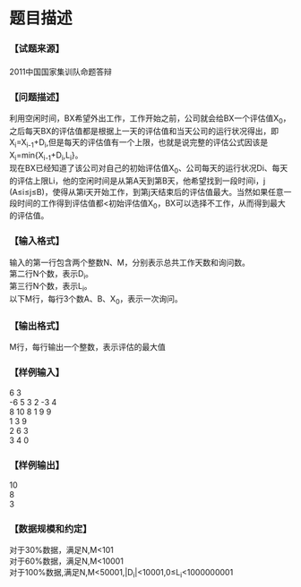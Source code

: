 # 题目描述


<div class="content">
<!--begin main-->
<!-- InstanceBeginEditable name="content" -->
<h3>
【试题来源】
</h3>
<div id="psrc" style="margin-top:20px;display:block;">
<div class="pdcont">
2011中国国家集训队命题答辩
</div>
</div>
<div id="pinputs" style="display:none;">
<div class="pdsec">
输入数据
</div>
<div class="pdcont">
<span class="notice"> 这是一道提交答案的试题，下面给出了该题的输入数据：</span> 
</div>
<div id="inputlist" class="pddata">
</div>
</div>
<div id="pcont1" style="margin-top:20px;display:block;">
<h3>
【问题描述】
</h3>
<div class="pdcont">
利用空闲时间，BX希望外出工作，工作开始之前，公司就会给BX一个评估值X<sub>0</sub>，之后每天BX的评估值都是根据上一天的评估值和当天公司的运行状况得出，即X<sub>i</sub>=X<sub>i-1</sub>+D<sub>i</sub>,但是每天的评估值有一个上限，也就是说完整的评估公式因该是X<sub>i</sub>=min{X<sub>i-1</sub>+D<sub>i</sub>,L<sub>i</sub>}。<br/>
现在BX已经知道了该公司对自己的初始评估值X<sub>0</sub>、公司每天的运行状况Di、每天的评估上限Li，他的空闲时间是从第A天到第B天，他希望找到一段时间i，j (A≤i≤j≤B)，使得从第i天开始工作，到第j天结束后的评估值最大。当然如果任意一段时间的工作得到评估值都&lt;初始评估值X<sub>0</sub>，BX可以选择不工作，从而得到最大的评估值。
</div>
<h3>
【输入格式】
</h3>
<div class="pdcont">
输入的第一行包含两个整数N、M，分别表示总共工作天数和询问数。<br/>
第二行N个数，表示D<sub>i</sub>。<br/>
第三行N个数，表示L<sub>i</sub>。<br/>
以下M行，每行3个数A、B、X<sub>0</sub>，表示一次询问。
</div>
<h3>
【输出格式】
</h3>
<div class="pdcont">
M行，每行输出一个整数，表示评估的最大值
</div>
<h3>
【样例输入】
</h3>
<div class="pddata">
6 3<br/>
-6 5 3 2 -3 4<br/>
8 10 8 1 9 9<br/>
1 3 9<br/>
2 6 3<br/>
3 4 0
</div>
<h3>
【样例输出】
</h3>
<div class="pddata">
10<br/>
8<br/>
3
</div>
<h3>
【数据规模和约定】
</h3>
<div class="pdcont">
对于30%数据，满足N,M&lt;101<br/>
对于60%数据，满足N,M&lt;10001<br/>
对于100%数据,满足N,M&lt;50001,|D<sub>i</sub>|&lt;10001,0≤L<sub>i</sub>&lt;1000000001
</div>
</div>
<div id="pcont2" style="margin-top:20px;display:none;">
<p style="margin:13pt 0cm;" class="NOI">
<strong><span style="font-size:small;"><span style="font-family:黑体;mso-ascii-font-family:Arial;mso-hansi-font-family:Arial;">【问题描述】</span><span lang="EN-US"><o:p></o:p></span></span></strong> 
</p>
<p style="margin:0cm 0cm 0pt;" class="NOI0">
<span style="font-size:small;"><span style="font-family:宋体;mso-ascii-font-family:&#39;Times New Roman&#39;;mso-hansi-font-family:&#39;Times New Roman&#39;;">    利用空闲时间，</span><span lang="EN-US"><span style="font-family:&#39;Times New Roman&#39;;">BX</span></span><span style="font-family:宋体;mso-ascii-font-family:&#39;Times New Roman&#39;;mso-hansi-font-family:&#39;Times New Roman&#39;;">希望外出工作，工作开始之前，公司就会给</span><span lang="EN-US"><span style="font-family:&#39;Times New Roman&#39;;">BX</span></span><span style="font-family:宋体;mso-ascii-font-family:&#39;Times New Roman&#39;;mso-hansi-font-family:&#39;Times New Roman&#39;;">一个评估值</span><i><span lang="EN-US"><span style="font-family:&#39;Times New Roman&#39;;">X<sub>0</sub></span></span></i><span style="font-family:宋体;mso-ascii-font-family:&#39;Times New Roman&#39;;mso-hansi-font-family:&#39;Times New Roman&#39;;">，之后每天</span><span lang="EN-US"><span style="font-family:&#39;Times New Roman&#39;;">BX</span></span><span style="font-family:宋体;mso-ascii-font-family:&#39;Times New Roman&#39;;mso-hansi-font-family:&#39;Times New Roman&#39;;">的评估值都是根据上一天的评估值和当天公司的运行状况得出，即</span><span style="font-family:&#39;Times New Roman&#39;;"><i><span lang="EN-US">X<sub>i</sub></span></i><span lang="EN-US">=<i>X<sub>i-1</sub></i>+<i>D<sub>i</sub></i>,</span></span><span style="font-family:宋体;mso-ascii-font-family:&#39;Times New Roman&#39;;mso-hansi-font-family:&#39;Times New Roman&#39;;">但是每天的评估值有一个上限，也就是说完整的评估公式因该是</span><span style="font-family:&#39;Times New Roman&#39;;"><i><span lang="EN-US">X</span></i><sub><span lang="EN-US">i</span></sub><span lang="EN-US">=min{<i>X<sub>i-1</sub></i>+<i>D<sub>i</sub></i>,<i>L<sub>i</sub></i>}</span></span><span style="font-family:宋体;mso-ascii-font-family:&#39;Times New Roman&#39;;mso-hansi-font-family:&#39;Times New Roman&#39;;">。</span><span lang="EN-US"><o:p></o:p></span></span> 
</p>
<p style="margin:0cm 0cm 0pt;" class="NOI0">
<span style="font-size:small;"><span style="font-family:宋体;mso-ascii-font-family:&#39;Times New Roman&#39;;mso-hansi-font-family:&#39;Times New Roman&#39;;"><span style="font-family:宋体;mso-ascii-font-family:&#39;Times New Roman&#39;;mso-hansi-font-family:&#39;Times New Roman&#39;;">    </span>现在</span><span lang="EN-US"><span style="font-family:&#39;Times New Roman&#39;;">BX</span></span><span style="font-family:宋体;mso-ascii-font-family:&#39;Times New Roman&#39;;mso-hansi-font-family:&#39;Times New Roman&#39;;">已经知道了该公司对自己的初始评估值</span><i><span lang="EN-US"><span style="font-family:&#39;Times New Roman&#39;;">X<sub>0</sub></span></span></i><span style="font-family:宋体;mso-ascii-font-family:&#39;Times New Roman&#39;;mso-hansi-font-family:&#39;Times New Roman&#39;;">、公司每天的运行状况</span><i><span lang="EN-US"><span style="font-family:&#39;Times New Roman&#39;;">Di</span></span></i><span style="font-family:宋体;mso-ascii-font-family:&#39;Times New Roman&#39;;mso-hansi-font-family:&#39;Times New Roman&#39;;">、每天的评估上限</span><i><span lang="EN-US"><span style="font-family:&#39;Times New Roman&#39;;">Li</span></span></i><span style="font-family:宋体;mso-ascii-font-family:&#39;Times New Roman&#39;;mso-hansi-font-family:&#39;Times New Roman&#39;;">，他的空闲时间是从第</span><i><span lang="EN-US"><span style="font-family:&#39;Times New Roman&#39;;">A</span></span></i><span style="font-family:宋体;mso-ascii-font-family:&#39;Times New Roman&#39;;mso-hansi-font-family:&#39;Times New Roman&#39;;">天到第</span><i><span lang="EN-US"><span style="font-family:&#39;Times New Roman&#39;;">B</span></span></i><span style="font-family:宋体;mso-ascii-font-family:&#39;Times New Roman&#39;;mso-hansi-font-family:&#39;Times New Roman&#39;;">天，他希望找到一段时间</span><i><span lang="EN-US"><span style="font-family:&#39;Times New Roman&#39;;">i</span></span></i><span style="font-family:宋体;mso-ascii-font-family:&#39;Times New Roman&#39;;mso-hansi-font-family:&#39;Times New Roman&#39;;">，</span><span style="font-family:&#39;Times New Roman&#39;;"><i><span lang="EN-US">j</span></i><span lang="EN-US"> (<i>A</i>≤<i>i</i>≤<i>j</i>≤<i>B</i>)</span></span><span style="font-family:宋体;mso-ascii-font-family:&#39;Times New Roman&#39;;mso-hansi-font-family:&#39;Times New Roman&#39;;">，使得从第</span><i><span lang="EN-US"><span style="font-family:&#39;Times New Roman&#39;;">i</span></span></i><span style="font-family:宋体;mso-ascii-font-family:&#39;Times New Roman&#39;;mso-hansi-font-family:&#39;Times New Roman&#39;;">天开始工作，到第</span><i><span lang="EN-US"><span style="font-family:&#39;Times New Roman&#39;;">j</span></span></i><span style="font-family:宋体;mso-ascii-font-family:&#39;Times New Roman&#39;;mso-hansi-font-family:&#39;Times New Roman&#39;;">天结束后的评估值最大。当然如果任意一段时间的工作得到评估值都</span><span lang="EN-US"><span style="font-family:&#39;Times New Roman&#39;;">&lt;</span></span><span style="font-family:宋体;mso-ascii-font-family:&#39;Times New Roman&#39;;mso-hansi-font-family:&#39;Times New Roman&#39;;">初始评估值</span><i><span lang="EN-US"><span style="font-family:&#39;Times New Roman&#39;;">X<sub>0</sub></span></span></i><span style="font-family:宋体;mso-ascii-font-family:&#39;Times New Roman&#39;;mso-hansi-font-family:&#39;Times New Roman&#39;;">，</span><span lang="EN-US"><span style="font-family:&#39;Times New Roman&#39;;">BX</span></span><span style="font-family:宋体;mso-ascii-font-family:&#39;Times New Roman&#39;;mso-hansi-font-family:&#39;Times New Roman&#39;;">可以选择不工作，从而得到最大的评估值。</span><span lang="EN-US"><o:p></o:p></span></span> 
</p>
<p style="margin:13pt 0cm;" class="NOI">
<strong><span style="font-size:small;"><span style="font-family:黑体;mso-ascii-font-family:Arial;mso-hansi-font-family:Arial;">【输入格式】</span><span lang="EN-US"><o:p></o:p></span></span></strong> 
</p>
<p style="margin:0cm 0cm 0pt;" class="NOI0">
<span style="font-size:small;"><span style="font-family:宋体;mso-ascii-font-family:&#39;Times New Roman&#39;;mso-hansi-font-family:&#39;Times New Roman&#39;;"><span style="font-family:宋体;mso-ascii-font-family:&#39;Times New Roman&#39;;mso-hansi-font-family:&#39;Times New Roman&#39;;">    </span>输入的第一行包含两个整数</span><i><span lang="EN-US"><span style="font-family:&#39;Times New Roman&#39;;">N</span></span></i><i><span style="font-family:宋体;mso-ascii-font-family:&#39;Times New Roman&#39;;mso-hansi-font-family:&#39;Times New Roman&#39;;">、</span><span lang="EN-US"><span style="font-family:&#39;Times New Roman&#39;;">M</span></span></i><span style="font-family:宋体;mso-ascii-font-family:&#39;Times New Roman&#39;;mso-hansi-font-family:&#39;Times New Roman&#39;;">，分别表示总共工作天数和询问数。</span><span lang="EN-US"><o:p></o:p></span></span> 
</p>
<p style="margin:0cm 0cm 0pt;" class="NOI0">
<span style="font-size:small;"><span style="font-family:宋体;mso-ascii-font-family:&#39;Times New Roman&#39;;mso-hansi-font-family:&#39;Times New Roman&#39;;"><span style="font-family:宋体;mso-ascii-font-family:&#39;Times New Roman&#39;;mso-hansi-font-family:&#39;Times New Roman&#39;;">    </span>第二行</span><i><span lang="EN-US"><span style="font-family:&#39;Times New Roman&#39;;">N</span></span></i><span style="font-family:宋体;mso-ascii-font-family:&#39;Times New Roman&#39;;mso-hansi-font-family:&#39;Times New Roman&#39;;">个数，表示</span><i><span lang="EN-US"><span style="font-family:&#39;Times New Roman&#39;;">D<sub>i</sub></span></span></i><span style="font-family:宋体;mso-ascii-font-family:&#39;Times New Roman&#39;;mso-hansi-font-family:&#39;Times New Roman&#39;;">。</span><span lang="EN-US"><o:p></o:p></span></span> 
</p>
<p style="margin:0cm 0cm 0pt;" class="NOI0">
<span style="font-size:small;"><span style="font-family:宋体;mso-ascii-font-family:&#39;Times New Roman&#39;;mso-hansi-font-family:&#39;Times New Roman&#39;;"><span style="font-family:宋体;mso-ascii-font-family:&#39;Times New Roman&#39;;mso-hansi-font-family:&#39;Times New Roman&#39;;">    </span>第三行</span><i><span lang="EN-US"><span style="font-family:&#39;Times New Roman&#39;;">N</span></span></i><span style="font-family:宋体;mso-ascii-font-family:&#39;Times New Roman&#39;;mso-hansi-font-family:&#39;Times New Roman&#39;;">个数，表示</span><i><span lang="EN-US"><span style="font-family:&#39;Times New Roman&#39;;">L<sub>i</sub></span></span></i><span style="font-family:宋体;mso-ascii-font-family:&#39;Times New Roman&#39;;mso-hansi-font-family:&#39;Times New Roman&#39;;">。</span><span lang="EN-US"><o:p></o:p></span></span> 
</p>
<p style="margin:0cm 0cm 0pt;" class="NOI0">
<span style="font-size:small;"><span style="font-family:宋体;mso-ascii-font-family:&#39;Times New Roman&#39;;mso-hansi-font-family:&#39;Times New Roman&#39;;"><span style="font-family:宋体;mso-ascii-font-family:&#39;Times New Roman&#39;;mso-hansi-font-family:&#39;Times New Roman&#39;;">    </span>以下</span><i><span lang="EN-US"><span style="font-family:&#39;Times New Roman&#39;;">M</span></span></i><span style="font-family:宋体;mso-ascii-font-family:&#39;Times New Roman&#39;;mso-hansi-font-family:&#39;Times New Roman&#39;;">行，每行</span><span lang="EN-US"><span style="font-family:&#39;Times New Roman&#39;;">3</span></span><span style="font-family:宋体;mso-ascii-font-family:&#39;Times New Roman&#39;;mso-hansi-font-family:&#39;Times New Roman&#39;;">个数</span><i><span lang="EN-US"><span style="font-family:&#39;Times New Roman&#39;;">A</span></span></i><span style="font-family:宋体;mso-ascii-font-family:&#39;Times New Roman&#39;;mso-hansi-font-family:&#39;Times New Roman&#39;;">、</span><i><span lang="EN-US"><span style="font-family:&#39;Times New Roman&#39;;">B</span></span></i><span style="font-family:宋体;mso-ascii-font-family:&#39;Times New Roman&#39;;mso-hansi-font-family:&#39;Times New Roman&#39;;">、</span><i><span lang="EN-US"><span style="font-family:&#39;Times New Roman&#39;;">X<sub>0</sub></span></span></i><span style="font-family:宋体;mso-ascii-font-family:&#39;Times New Roman&#39;;mso-hansi-font-family:&#39;Times New Roman&#39;;">，表示一次询问。</span><span lang="EN-US"><o:p></o:p></span></span> 
</p>
<p style="margin:13pt 0cm;" class="NOI">
<strong><span style="font-size:small;"><span style="font-family:黑体;mso-ascii-font-family:Arial;mso-hansi-font-family:Arial;">【输出格式】</span><span lang="EN-US"><o:p></o:p></span></span></strong> 
</p>
<p style="margin:0cm 0cm 0pt;" class="NOI0">
<span style="font-size:small;"><span lang="EN-US"><span style="font-family:&#39;Times New Roman&#39;;"><span style="font-family:宋体;mso-ascii-font-family:&#39;Times New Roman&#39;;mso-hansi-font-family:&#39;Times New Roman&#39;;">    </span>M</span></span><span style="font-family:宋体;mso-ascii-font-family:&#39;Times New Roman&#39;;mso-hansi-font-family:&#39;Times New Roman&#39;;">行，每行输出一个整数，表示评估的最大值</span><span lang="EN-US"><o:p></o:p></span></span> 
</p>
<p style="margin:13pt 0cm;" class="NOI">
<strong><span style="font-size:small;"><span style="font-family:黑体;mso-ascii-font-family:Arial;mso-hansi-font-family:Arial;">【样例输入】</span><span lang="EN-US"><o:p></o:p></span></span></strong> 
</p>
<p style="margin:0cm 0cm 0pt;" class="NOI1">
<span lang="EN-US"><span style="font-size:small;"><span style="font-family:&#39;Courier New&#39;;"><span style="font-family:宋体;mso-ascii-font-family:&#39;Times New Roman&#39;;mso-hansi-font-family:&#39;Times New Roman&#39;;">    </span>6 3<o:p></o:p></span></span></span> 
</p>
<p style="margin:0cm 0cm 0pt;" class="NOI1">
<span lang="EN-US"><span style="font-size:small;"><span style="font-family:&#39;Courier New&#39;;"><span style="font-family:宋体;mso-ascii-font-family:&#39;Times New Roman&#39;;mso-hansi-font-family:&#39;Times New Roman&#39;;">    </span>-6 5 3 2 -3 4<o:p></o:p></span></span></span> 
</p>
<p style="margin:0cm 0cm 0pt;" class="NOI1">
<span lang="EN-US"><span style="font-size:small;"><span style="font-family:&#39;Courier New&#39;;"><span style="font-family:宋体;mso-ascii-font-family:&#39;Times New Roman&#39;;mso-hansi-font-family:&#39;Times New Roman&#39;;">    </span>8 10 8 1 9 9<o:p></o:p></span></span></span> 
</p>
<p style="margin:0cm 0cm 0pt;" class="NOI1">
<span lang="EN-US"><span style="font-size:small;"><span style="font-family:&#39;Courier New&#39;;"><span style="font-family:宋体;mso-ascii-font-family:&#39;Times New Roman&#39;;mso-hansi-font-family:&#39;Times New Roman&#39;;">    </span>1 3 9<o:p></o:p></span></span></span> 
</p>
<p style="margin:0cm 0cm 0pt;" class="NOI1">
<span lang="EN-US"><span style="font-family:&#39;Courier New&#39;;"><span style="font-size:small;"><span style="font-family:宋体;mso-ascii-font-family:&#39;Times New Roman&#39;;mso-hansi-font-family:&#39;Times New Roman&#39;;">    </span>2 6 3<o:p></o:p></span></span></span> 
</p>
<p style="margin:0cm 0cm 0pt;" class="NOI1">
<span lang="EN-US"><span style="font-family:&#39;Courier New&#39;;"><span style="font-size:small;"><span style="font-family:宋体;mso-ascii-font-family:&#39;Times New Roman&#39;;mso-hansi-font-family:&#39;Times New Roman&#39;;">    </span>3 4 0<o:p></o:p></span></span></span> 
</p>
<p style="margin:13pt 0cm;" class="NOI">
<strong><span style="font-size:small;"><span style="font-family:黑体;mso-ascii-font-family:Arial;mso-hansi-font-family:Arial;">【样例输出】</span><span lang="EN-US"><o:p></o:p></span></span></strong> 
</p>
<p style="margin:0cm 0cm 0pt;" class="NOI1">
<span lang="EN-US"><span style="font-size:small;"><span style="font-family:&#39;Courier New&#39;;"><span style="font-family:宋体;mso-ascii-font-family:&#39;Times New Roman&#39;;mso-hansi-font-family:&#39;Times New Roman&#39;;">    </span>10<o:p></o:p></span></span></span> 
</p>
<p style="margin:0cm 0cm 0pt;" class="NOI1">
<span lang="EN-US"><span style="font-size:small;"><span style="font-family:&#39;Courier New&#39;;"><span style="font-family:宋体;mso-ascii-font-family:&#39;Times New Roman&#39;;mso-hansi-font-family:&#39;Times New Roman&#39;;">    </span>8<o:p></o:p></span></span></span> 
</p>
<p style="margin:0cm 0cm 0pt;" class="NOI1">
<span lang="EN-US"><span style="font-size:small;"><span style="font-family:&#39;Courier New&#39;;"><span style="font-family:宋体;mso-ascii-font-family:&#39;Times New Roman&#39;;mso-hansi-font-family:&#39;Times New Roman&#39;;">    </span>3<o:p></o:p></span></span></span> 
</p>
<p style="margin:13pt 0cm;" class="NOI">
<strong><span style="font-size:small;"><span style="font-family:黑体;mso-ascii-font-family:Arial;mso-hansi-font-family:Arial;">【数据规模】</span><span lang="EN-US"><o:p></o:p></span></span></strong> 
</p>
<p style="margin:0cm 0cm 0pt;" class="NOI0">
<span style="font-size:small;"><span style="font-family:宋体;mso-ascii-font-family:&#39;Times New Roman&#39;;mso-hansi-font-family:&#39;Times New Roman&#39;;"><span style="font-family:宋体;mso-ascii-font-family:&#39;Times New Roman&#39;;mso-hansi-font-family:&#39;Times New Roman&#39;;">    </span>对于</span><span lang="EN-US"><span style="font-family:&#39;Times New Roman&#39;;">30%</span></span><span style="font-family:宋体;mso-ascii-font-family:&#39;Times New Roman&#39;;mso-hansi-font-family:&#39;Times New Roman&#39;;">数据，满足</span><i><span lang="EN-US"><span style="font-family:&#39;Times New Roman&#39;;">N</span></span></i><span lang="EN-US"><span style="font-family:&#39;Times New Roman&#39;;">,<i>M</i>&lt;101<o:p></o:p></span></span></span> 
</p>
<p style="margin:0cm 0cm 0pt;" class="NOI0">
<span style="font-size:small;"><span style="font-family:宋体;mso-ascii-font-family:&#39;Times New Roman&#39;;mso-hansi-font-family:&#39;Times New Roman&#39;;"><span style="font-family:宋体;mso-ascii-font-family:&#39;Times New Roman&#39;;mso-hansi-font-family:&#39;Times New Roman&#39;;">    </span>对于</span><span lang="EN-US"><span style="font-family:&#39;Times New Roman&#39;;">60%</span></span><span style="font-family:宋体;mso-ascii-font-family:&#39;Times New Roman&#39;;mso-hansi-font-family:&#39;Times New Roman&#39;;">数据，满足</span><span style="font-family:&#39;Times New Roman&#39;;"><i><span lang="EN-US">N</span></i><span lang="EN-US">,<i>M</i>&lt;10001<o:p></o:p></span></span></span> 
</p>
<p style="margin:0cm 0cm 0pt;" class="NOI0">
<span style="font-size:small;"><span style="font-family:宋体;mso-ascii-font-family:&#39;Times New Roman&#39;;mso-hansi-font-family:&#39;Times New Roman&#39;;"><span style="font-family:宋体;mso-ascii-font-family:&#39;Times New Roman&#39;;mso-hansi-font-family:&#39;Times New Roman&#39;;">    </span>对于</span><span lang="EN-US"><span style="font-family:&#39;Times New Roman&#39;;">100%</span></span><span style="font-family:宋体;mso-ascii-font-family:&#39;Times New Roman&#39;;mso-hansi-font-family:&#39;Times New Roman&#39;;">数据</span><span lang="EN-US"><span style="font-family:&#39;Times New Roman&#39;;">,</span></span><span style="font-family:宋体;mso-ascii-font-family:&#39;Times New Roman&#39;;mso-hansi-font-family:&#39;Times New Roman&#39;;">满足</span><span style="font-family:&#39;Times New Roman&#39;;"><i><span lang="EN-US">N</span></i><span lang="EN-US">,<i>M</i>&lt;50001,|<i>D<sub>i</sub></i>|&lt;10001,0≤<i>L<sub>i</sub></i>&lt;1000000001<o:p></o:p></span></span></span> 
</p>
</div>
</div>
